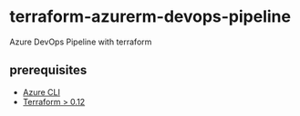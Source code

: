 # terraform-azurerm-devops-pipeline
Azure DevOps Pipeline with terraform

## prerequisites

- [Azure CLI](https://docs.microsoft.com/en-us/cli/azure/install-azure-cli?view=azure-cli-latest)
- [Terraform > 0.12](https://www.terraform.io/downloads.html)
